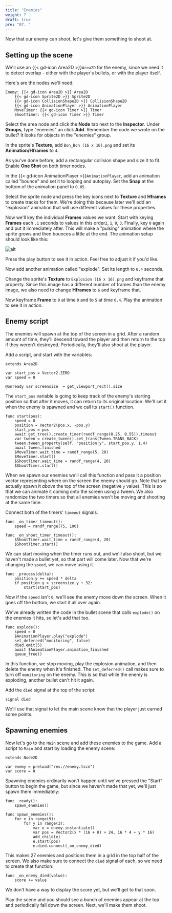 ```yaml
---
title: "Enemies"
weight: 7
draft: true
pre: "07. "
---
```


Now that our enemy can shoot, let's give them something to shoot at.

## Setting up the scene

We'll use an {{< gd-icon Area2D >}}`Area2D` for the enemy, since we need it to detect overlap - either with the player's bullets, or with the player itself.

Here's are the nodes we'll need:

```
Enemy: {{< gd-icon Area2D >}} Area2D
    {{< gd-icon Sprite2D >}} Sprite2D
    {{< gd-icon CollisionShape2D >}} CollisionShape2D
    {{< gd-icon AnimationPlayer >}} AnimationPlayer
    MoveTimer: {{< gd-icon Timer >}} Timer
    ShootTimer: {{< gd-icon Timer >}} Timer
```

Select the area node and click the **Node** tab next to the **Inspector**. Under **Groups**, type "enemies" an click **Add**. Remember the code we wrote on the bullet? It looks for objects in the "enemies" group.

In the sprite's **Texture**, add `Bon_Bon (16 x 16).png` and set its **Animation/Hframes** to `4`.

As you've done before, add a rectangular collision shape and size it to fit. Enable **One Shot** on both timer nodes.

In the {{< gd-icon AnimationPlayer >}}`AnimationPlayer`, add an animation called "bounce" and set it to looping and autoplay. Set the **Snap** at the bottom of the animation panel to `0.05`.

Select the sprite node and press the key icons next to **Texture** and **Hframes** to create tracks for them. We're doing this because later we'll add an "explosion" animation that will use different values for these properties.

Now we'll key the individual **Frames** values we want. Start with keying **Frames** each `.1` seconds to values in this order`2`, `1`, `0`, `3`. Finally, key `0` again and put it immediately after. This will make a "pulsing" animation where the sprite grows and then bounces a little at the end. The animation setup should look like this:

![alt](/godot_recipes/4.x/img/2d_101_20.png)

Press the play button to see it in action. Feel free to adjust it if you'd like.

Now add another animation called "explode". Set its length to `0.4` seconds.

Change the sprite's **Texture** to `Explosion (16 x 16).png` and keyframe that property. Since this image has a different number of frames than the enemy image, we also need to change **Hframes** to `6` and keyframe that.

Now keyframe **Frame** to `0` at time `0` and to `5` at time `0.4`. Play the animation to see it in action.

## Enemy script

The enemies will spawn at the top of the screen in a grid. After a random amount of time, they'll descend toward the player and then return to the top if they weren't destroyed. Periodically, they'll also shoot at the player.

Add a script, and start with the variables:

```gdscript
extends Area2D

var start_pos = Vector2.ZERO
var speed = 0

@onready var screensize  = get_viewport_rect().size
```

The `start_pos` variable is going to keep track of the enemy's starting position so that after it moves, it can return to its original location. We'll set it when the enemy is spawned and we call its `start()` function.

```gdscript
func start(pos):
    speed = 0
    position = Vector2(pos.x, -pos.y)
    start_pos = pos
    await get_tree().create_timer(randf_range(0.25, 0.55)).timeout
    var tween = create_tween().set_trans(Tween.TRANS_BACK)
    tween.tween_property(self, "position:y", start_pos.y, 1.4)
    await tween.finished
    $MoveTimer.wait_time = randf_range(5, 20)
    $MoveTimer.start()
    $ShootTimer.wait_time = randf_range(4, 20)
    $ShootTimer.start()
```

When we spawn our enemies we'll call this function and pass it a position vector representing where on the screen the enemy should go. Note that we actually spawn it *above* the top of the screen (negative `y` value). This is so that we can animate it coming onto the screen using a tween. We also randomize the two timers so that all enemies won't be moving and shooting at the same time.

Connect both of the timers' `timeout` signals.

```gdscript
func _on_timer_timeout():
    speed = randf_range(75, 100)

func _on_shoot_timer_timeout():
    $ShootTimer.wait_time = randf_range(4, 20)
    $ShootTimer.start()
```

We can start moving when the timer runs out, and we'll also shoot, but we haven't made a bullet yet, so that part will come later. Now that we're changing the `speed`, we can move using it.

```gdscript
func _process(delta):
    position.y += speed * delta
    if position.y > screensize.y + 32:
        start(start_pos)
```

Now if the `speed` isn't `0`, we'll see the enemy move down the screen. When it goes off the bottom, we start it all over again.

We've already written the code in the bullet scene that calls `explode()` on the enemies it hits, so let's add that too.

```gdscript
func explode():
    speed = 0
    $AnimationPlayer.play("explode")
    set_deferred("monitoring", false)
    died.emit(5)
    await $AnimationPlayer.animation_finished
    queue_free()
```

In this function, we stop moving, play the explosion animation, and then delete the enemy when it's finished. The `set_deferred()` call makes sure to turn off `monitoring` on the enemy. This is so that while the enemy is exploding, another bullet can't hit it again.

Add the `died` signal at the top of the script:

```gdscript
signal died
```

We'll use that signal to let the main scene know that the player just earned some points.

## Spawning enemies

Now let's go to the `Main` scene and add these enemies to the game. Add a script to `Main` and start by loading the enemy scene:

```gdscript
extends Node2D

var enemy = preload("res://enemy.tscn")
var score = 0
```

Spawning enemies ordinarily won't happen until we've pressed the "Start" button to begin the game, but since we haven't made that yet, we'll just spawn them immediately:

```gdscript
func _ready():
    spawn_enemies()

func spawn_enemies():
    for x in range(9):
        for y in range(3):
            var e = enemy.instantiate()
            var pos = Vector2(x * (16 + 8) + 24, 16 * 4 + y * 16)
            add_child(e)
            e.start(pos)
            e.died.connect(_on_enemy_died)
```

This makes 27 enemies and positions them in a grid in the top half of the screen. We also make sure to connect the `died` signal of each, so we need to create that function:

```gdscript
func _on_enemy_died(value):
    score += value
```

We don't have a way to display the score yet, but we'll get to that soon.

Play the scene and you should see a bunch of enemies appear at the top and periodically fall down the screen. Next, we'll make them shoot.
